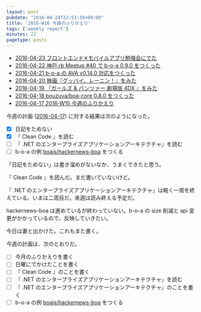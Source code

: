 ```yaml
---
layout: post
pubdate: "2016-04-24T22:53:39+09:00"
title: '2016-W16 今週のふりかえり'
tags: ['weekly report']
minutes: 22
pagetype: posts
---
```

- [2016-04-23 フロントエンド✕モバイルアプリ勉強会にでた][2016-04-23]
- [2016-04-22 神戸.rb Meetup #40 で b-o-a 0.9.0 をつくった][2016-04-22]
- [2016-04-21 b-o-a の AVA v0.14.0 対応をつくった][2016-04-21]
- [2016-04-20 映画『グッバイ、レーニン！』をみた][2016-04-20]
- [2016-04-19 『ガールズ & パンツァー 劇場版 4DX 』をみた][2016-04-19]
- [2016-04-18 bouzuya/boa-core 0.8.0 をつくった][2016-04-18]
- [2016-04-17 2016-W15 今週のふりかえり][2016-04-17]

今週の計画 ([2016-04-17][]) に対する結果は次のようになった。

- [x] 日記をためない
- [x] 『 Clean Code 』を読む
- [ ] 『 .NET のエンタープライズアプリケーションアーキテクチャ』を読む
- [ ] b-o-a の例 [boajs/hackernews-boa][] をつくる

「日記をためない」は書き溜めがないなか、うまくできたと思う。

『 Clean Code 』を読んだ。まだ書いていないけど。

『 .NET のエンタープライズアプリケーションアーキテクチャ』は軽く一周を終えている。いまは二周目だ。来週は読み終える予定だ。

hackernews-boa は進めているが終わっていない。b-o-a の size 削減と api 変更がかかっているので、反映していきたい。

今日は妻と出かけた。これもまた書く。

今週の計画は、次のとおりだ。

- [ ] 今月のふりかえりを書く
- [ ] 日曜にでかけたことを書く
- [ ] 『 Clean Code 』のことを書く
- [ ] 『 .NET のエンタープライズアプリケーションアーキテクチャ』を読む
- [ ] 『 .NET のエンタープライズアプリケーションアーキテクチャ』のことを書く
- [ ] b-o-a の例 [boajs/hackernews-boa][] をつくる

[2016-04-10]: http://blog.bouzuya.net/2016/04/10/
[2016-04-17]: http://blog.bouzuya.net/2016/04/17/
[2016-04-18]: http://blog.bouzuya.net/2016/04/18/
[2016-04-19]: http://blog.bouzuya.net/2016/04/19/
[2016-04-20]: http://blog.bouzuya.net/2016/04/20/
[2016-04-21]: http://blog.bouzuya.net/2016/04/21/
[2016-04-22]: http://blog.bouzuya.net/2016/04/22/
[2016-04-23]: http://blog.bouzuya.net/2016/04/23/
[boajs/hackernews-boa]: https://github.com/boajs/hackernews-boa
